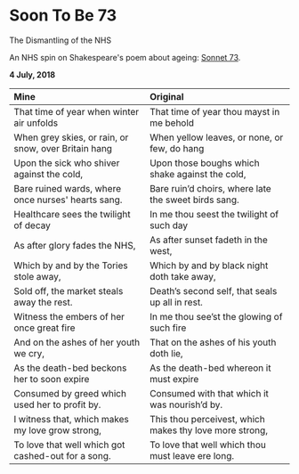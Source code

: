 # Soon To Be 73

The Dismantling of the NHS

An NHS spin on Shakespeare's poem about ageing: [Sonnet 73](http://www.sparknotes.com/shakespeare/shakesonnets/section4/).

**4 July, 2018**

**Mine**|**Original**
:-------|:-----------
That time of year when winter air unfolds | That time of year thou mayst in me behold
When grey skies, or rain, or snow, over Britain hang | When yellow leaves, or none, or few, do hang
Upon the sick who shiver against the cold, |  Upon those boughs which shake against the cold,
Bare ruined wards, where once nurses' hearts sang. | Bare ruin’d choirs, where late the sweet birds sang.
Healthcare sees the twilight of decay | In me thou seest the twilight of such day
As after glory fades the NHS, | As after sunset fadeth in the west,
Which by and by the Tories stole away, | Which by and by black night doth take away,
Sold off, the market steals away the rest. | Death’s second self, that seals up all in rest.
Witness the embers of her once great fire  | In me thou see’st the glowing of such fire
And on the ashes of her youth we cry, | That on the ashes of his youth doth lie,
As the death-bed beckons her to soon expire | As the death-bed whereon it must expire
Consumed by greed which used her to profit by. | Consumed with that which it was nourish’d by.
I witness that, which makes my love grow strong, | This thou perceivest, which makes thy love more strong,
To love that well which got cashed-out for a song. | To love that well which thou must leave ere long.

&nbsp;
